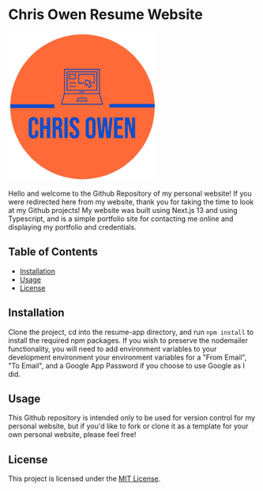 # Chris Owen Resume Website

![Chris Owen Logo](resume-app/public/images/favicon.png)

Hello and welcome to the Github Repository of my personal website! If you were redirected here from my website, thank you for taking the time to look at my Github projects!
My website was built using Next.js 13 and using Typescript, and is a simple portfolio site for contacting me online and displaying my portfolio and credentials. 

## Table of Contents

- [Installation](#installation)
- [Usage](#usage)
- [License](#license)

## Installation

Clone the project, cd into the resume-app directory, and run ``` npm install ``` to install the required npm packages.
If you wish to preserve the nodemailer functionality, you will need to add environment variables to your development environment your environment variables for a "From Email", "To Email", and a Google App Password if you choose to use Google as I did.

## Usage

This Github repository is intended only to be used for version control for my personal website, but if you'd like to fork or clone it as a template for your own personal website, please feel free!

## License

This project is licensed under the [MIT License](https://opensource.org/licenses/MIT).

